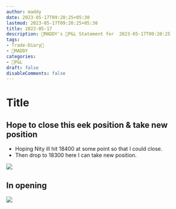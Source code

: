 ```yaml
---
author: maddy
date: 2023-05-17T09:20:25+05:30
lastmod: 2023-05-17T09:20:25+05:30
title: 2023-05-17
description: 🧔MADDY's 💸P&L Statement for  2023-05-17T09:20:25 
tags:
- Trade-Diary📗
- 🧔MADDY
categories: 
- 💸P&L
draft: false
disableComments: false
---
```

# Title

## Hope to close this eek position & take new position

- Hoping Nity ill hit 18400 at some point so that I could close.
- Then drop to 18300 here I can take new position.

![](https://i.imgur.com/69Gcmnl.png)

## In opening 

![](https://i.imgur.com/AN53Lrq.png)

